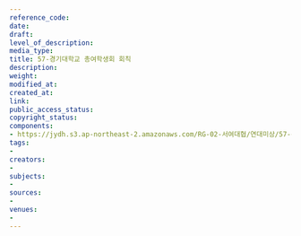 ```yaml
---
reference_code: 
date: 
draft: 
level_of_description: 
media_type: 
title: 57-경기대학교 총여학생회 회칙
description: 
weight: 
modified_at: 
created_at: 
link: 
public_access_status: 
copyright_status: 
components:
- https://jydh.s3.ap-northeast-2.amazonaws.com/RG-02-서여대협/연대미상/57-경기대학교+총여학생회+회칙.pdf
tags:
- 
creators:
- 
subjects:
- 
sources:
- 
venues:
- 
---
```

